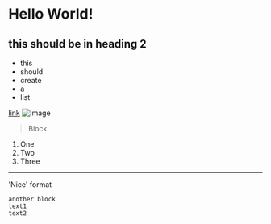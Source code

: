 # Hello World!
## this should be in heading 2
- this
- should
- create
- a
- list

[link](https://commonmark.org/help/)
![Image](https://mdg.imgix.net/assets/images/markdown-flowchart.png?auto=format&fit=clip&q=40&w=1080)
> Block
1. One
2. Two
3. Three
---
'Nice' format
```
another block
text1
text2
```
